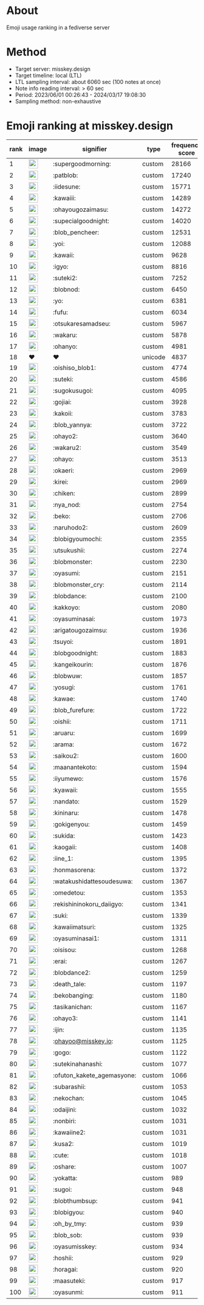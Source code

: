 # About
Emoji usage ranking in a fediverse server

# Method
- Target server: misskey.design
- Target timeline: local (LTL)
- LTL sampling interval: about 6060 sec (100 notes at once)
- Note info reading interval: > 60 sec
- Period: 2023/06/01 00:26:43 - 2024/03/17 19:08:30 
- Sampling method: non-exhaustive

# Emoji ranking at misskey.design

|rank|image|signifier|type|frequency score|
|----|----|----|----|----|
|1|<img height="24" src="https://misskey.design/emoji/supergoodmorning.webp">|:supergoodmorning:|custom|28166|
|2|<img height="24" src="https://misskey.design/emoji/patblob.webp">|:patblob:|custom|17240|
|3|<img height="24" src="https://misskey.design/emoji/iidesune.webp">|:iidesune:|custom|15771|
|4|<img height="24" src="https://misskey.design/emoji/kawaiii.webp">|:kawaiii:|custom|14289|
|5|<img height="24" src="https://misskey.design/emoji/ohayougozaimasu.webp">|:ohayougozaimasu:|custom|14272|
|6|<img height="24" src="https://misskey.design/emoji/supecialgoodnight.webp">|:supecialgoodnight:|custom|14020|
|7|<img height="24" src="https://misskey.design/emoji/blob_pencheer.webp">|:blob_pencheer:|custom|12531|
|8|<img height="24" src="https://misskey.design/emoji/yoi.webp">|:yoi:|custom|12088|
|9|<img height="24" src="https://misskey.design/emoji/kawaii.webp">|:kawaii:|custom|9628|
|10|<img height="24" src="https://misskey.design/emoji/igyo.webp">|:igyo:|custom|8816|
|11|<img height="24" src="https://misskey.design/emoji/suteki2.webp">|:suteki2:|custom|7252|
|12|<img height="24" src="https://misskey.design/emoji/blobnod.webp">|:blobnod:|custom|6450|
|13|<img height="24" src="https://misskey.design/emoji/yo.webp">|:yo:|custom|6381|
|14|<img height="24" src="https://misskey.design/emoji/fufu.webp">|:fufu:|custom|6034|
|15|<img height="24" src="https://misskey.design/emoji/otsukaresamadseu.webp">|:otsukaresamadseu:|custom|5967|
|16|<img height="24" src="https://misskey.design/emoji/wakaru.webp">|:wakaru:|custom|5878|
|17|<img height="24" src="https://misskey.design/emoji/ohanyo.webp">|:ohanyo:|custom|4981|
|18|❤|❤|unicode|4837|
|19|<img height="24" src="https://misskey.design/emoji/oishiso_blob1.webp">|:oishiso_blob1:|custom|4774|
|20|<img height="24" src="https://misskey.design/emoji/suteki.webp">|:suteki:|custom|4586|
|21|<img height="24" src="https://misskey.design/emoji/sugokusugoi.webp">|:sugokusugoi:|custom|4095|
|22|<img height="24" src="https://misskey.design/emoji/gojiai.webp">|:gojiai:|custom|3928|
|23|<img height="24" src="https://misskey.design/emoji/kakoii.webp">|:kakoii:|custom|3783|
|24|<img height="24" src="https://misskey.design/emoji/blob_yannya.webp">|:blob_yannya:|custom|3722|
|25|<img height="24" src="https://misskey.design/emoji/ohayo2.webp">|:ohayo2:|custom|3640|
|26|<img height="24" src="https://misskey.design/emoji/wakaru2.webp">|:wakaru2:|custom|3549|
|27|<img height="24" src="https://misskey.design/emoji/ohayo.webp">|:ohayo:|custom|3513|
|28|<img height="24" src="https://misskey.design/emoji/okaeri.webp">|:okaeri:|custom|2969|
|29|<img height="24" src="https://misskey.design/emoji/kirei.webp">|:kirei:|custom|2969|
|30|<img height="24" src="https://misskey.design/emoji/chiken.webp">|:chiken:|custom|2899|
|31|<img height="24" src="https://misskey.design/emoji/nya_nod.webp">|:nya_nod:|custom|2754|
|32|<img height="24" src="https://misskey.design/emoji/beko.webp">|:beko:|custom|2706|
|33|<img height="24" src="https://misskey.design/emoji/naruhodo2.webp">|:naruhodo2:|custom|2609|
|34|<img height="24" src="https://misskey.design/emoji/blobigyoumochi.webp">|:blobigyoumochi:|custom|2355|
|35|<img height="24" src="https://misskey.design/emoji/utsukushii.webp">|:utsukushii:|custom|2274|
|36|<img height="24" src="https://misskey.design/emoji/blobmonster.webp">|:blobmonster:|custom|2230|
|37|<img height="24" src="https://misskey.design/emoji/oyasumi.webp">|:oyasumi:|custom|2151|
|38|<img height="24" src="https://misskey.design/emoji/blobmonster_cry.webp">|:blobmonster_cry:|custom|2114|
|39|<img height="24" src="https://misskey.design/emoji/blobdance.webp">|:blobdance:|custom|2100|
|40|<img height="24" src="https://misskey.design/emoji/kakkoyo.webp">|:kakkoyo:|custom|2080|
|41|<img height="24" src="https://misskey.design/emoji/oyasuminasai.webp">|:oyasuminasai:|custom|1973|
|42|<img height="24" src="https://misskey.design/emoji/arigatougozaimsu.webp">|:arigatougozaimsu:|custom|1936|
|43|<img height="24" src="https://misskey.design/emoji/tsuyoi.webp">|:tsuyoi:|custom|1891|
|44|<img height="24" src="https://misskey.design/emoji/blobgoodnight.webp">|:blobgoodnight:|custom|1883|
|45|<img height="24" src="https://misskey.design/emoji/kangeikourin.webp">|:kangeikourin:|custom|1876|
|46|<img height="24" src="https://misskey.design/emoji/blobwuw.webp">|:blobwuw:|custom|1857|
|47|<img height="24" src="https://misskey.design/emoji/yosugi.webp">|:yosugi:|custom|1761|
|48|<img height="24" src="https://misskey.design/emoji/kawae.webp">|:kawae:|custom|1740|
|49|<img height="24" src="https://misskey.design/emoji/blob_furefure.webp">|:blob_furefure:|custom|1722|
|50|<img height="24" src="https://misskey.design/emoji/oishii.webp">|:oishii:|custom|1711|
|51|<img height="24" src="https://misskey.design/emoji/aruaru.webp">|:aruaru:|custom|1699|
|52|<img height="24" src="https://misskey.design/emoji/arama.webp">|:arama:|custom|1672|
|53|<img height="24" src="https://misskey.design/emoji/saikou2.webp">|:saikou2:|custom|1600|
|54|<img height="24" src="https://misskey.design/emoji/maanantekoto.webp">|:maanantekoto:|custom|1594|
|55|<img height="24" src="https://misskey.design/emoji/iiyumewo.webp">|:iiyumewo:|custom|1576|
|56|<img height="24" src="https://misskey.design/emoji/kyawaii.webp">|:kyawaii:|custom|1555|
|57|<img height="24" src="https://misskey.design/emoji/nandato.webp">|:nandato:|custom|1529|
|58|<img height="24" src="https://misskey.design/emoji/kininaru.webp">|:kininaru:|custom|1478|
|59|<img height="24" src="https://misskey.design/emoji/gokigenyou.webp">|:gokigenyou:|custom|1459|
|60|<img height="24" src="https://misskey.design/emoji/sukida.webp">|:sukida:|custom|1423|
|61|<img height="24" src="https://misskey.design/emoji/kaogaii.webp">|:kaogaii:|custom|1408|
|62|<img height="24" src="https://misskey.design/emoji/iine_1.webp">|:iine_1:|custom|1395|
|63|<img height="24" src="https://misskey.design/emoji/honmasorena.webp">|:honmasorena:|custom|1372|
|64|<img height="24" src="https://misskey.design/emoji/watakushidattesoudesuwa.webp">|:watakushidattesoudesuwa:|custom|1367|
|65|<img height="24" src="https://misskey.design/emoji/omedetou.webp">|:omedetou:|custom|1353|
|66|<img height="24" src="https://misskey.design/emoji/rekishininokoru_daiigyo.webp">|:rekishininokoru_daiigyo:|custom|1341|
|67|<img height="24" src="https://misskey.design/emoji/suki.webp">|:suki:|custom|1339|
|68|<img height="24" src="https://misskey.design/emoji/kawaiimatsuri.webp">|:kawaiimatsuri:|custom|1325|
|69|<img height="24" src="https://misskey.design/emoji/oyasuminasai1.webp">|:oyasuminasai1:|custom|1311|
|70|<img height="24" src="https://misskey.design/emoji/oisisou.webp">|:oisisou:|custom|1268|
|71|<img height="24" src="https://misskey.design/emoji/erai.webp">|:erai:|custom|1267|
|72|<img height="24" src="https://misskey.design/emoji/blobdance2.webp">|:blobdance2:|custom|1259|
|73|<img height="24" src="https://misskey.design/emoji/death_tale.webp">|:death_tale:|custom|1197|
|74|<img height="24" src="https://misskey.design/emoji/bekobanging.webp">|:bekobanging:|custom|1180|
|75|<img height="24" src="https://misskey.design/emoji/tasikanichan.webp">|:tasikanichan:|custom|1167|
|76|<img height="24" src="https://misskey.design/emoji/ohayo3.webp">|:ohayo3:|custom|1141|
|77|<img height="24" src="https://misskey.design/emoji/ijin.webp">|:ijin:|custom|1135|
|78|<img height="24" src="https://misskey.design/emoji/ohayoo.webp">|:ohayoo@misskey.io:|custom|1125|
|79|<img height="24" src="https://misskey.design/emoji/gogo.webp">|:gogo:|custom|1122|
|80|<img height="24" src="https://misskey.design/emoji/sutekinahanashi.webp">|:sutekinahanashi:|custom|1077|
|81|<img height="24" src="https://misskey.design/emoji/ofuton_kakete_agemasyone.webp">|:ofuton_kakete_agemasyone:|custom|1066|
|82|<img height="24" src="https://misskey.design/emoji/subarashii.webp">|:subarashii:|custom|1053|
|83|<img height="24" src="https://misskey.design/emoji/nekochan.webp">|:nekochan:|custom|1045|
|84|<img height="24" src="https://misskey.design/emoji/odaijini.webp">|:odaijini:|custom|1032|
|85|<img height="24" src="https://misskey.design/emoji/nonbiri.webp">|:nonbiri:|custom|1031|
|86|<img height="24" src="https://misskey.design/emoji/kawaiine2.webp">|:kawaiine2:|custom|1031|
|87|<img height="24" src="https://misskey.design/emoji/kusa2.webp">|:kusa2:|custom|1019|
|88|<img height="24" src="https://misskey.design/emoji/cute.webp">|:cute:|custom|1018|
|89|<img height="24" src="https://misskey.design/emoji/oshare.webp">|:oshare:|custom|1007|
|90|<img height="24" src="https://misskey.design/emoji/yokatta.webp">|:yokatta:|custom|989|
|91|<img height="24" src="https://misskey.design/emoji/sugoi.webp">|:sugoi:|custom|948|
|92|<img height="24" src="https://misskey.design/emoji/blobthumbsup.webp">|:blobthumbsup:|custom|941|
|93|<img height="24" src="https://misskey.design/emoji/blobigyou.webp">|:blobigyou:|custom|940|
|94|<img height="24" src="https://misskey.design/emoji/oh_by_tmy.webp">|:oh_by_tmy:|custom|939|
|95|<img height="24" src="https://misskey.design/emoji/blob_sob.webp">|:blob_sob:|custom|939|
|96|<img height="24" src="https://misskey.design/emoji/oyasumisskey.webp">|:oyasumisskey:|custom|934|
|97|<img height="24" src="https://misskey.design/emoji/hoshii.webp">|:hoshii:|custom|929|
|98|<img height="24" src="https://misskey.design/emoji/horagai.webp">|:horagai:|custom|920|
|99|<img height="24" src="https://misskey.design/emoji/maasuteki.webp">|:maasuteki:|custom|917|
|100|<img height="24" src="https://misskey.design/emoji/oyasunmi.webp">|:oyasunmi:|custom|911|
